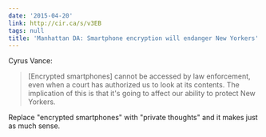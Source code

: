 ```yaml
---
date: '2015-04-20'
link: http://cir.ca/s/v3EB
tags: null
title: 'Manhattan DA: Smartphone encryption will endanger New Yorkers'
---
```


Cyrus Vance:

>[Encrypted smartphones] cannot be accessed by law enforcement, even when a court has authorized us to look at its contents. The implication of this is that it's going to affect our ability to protect New Yorkers.

Replace "encrypted smartphones" with "private thoughts" and it makes just as much sense.
